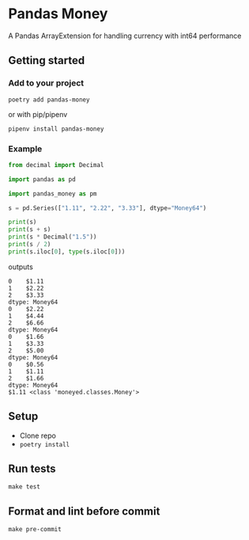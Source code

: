 # Pandas Money
A Pandas ArrayExtension for handling currency with int64 performance

## Getting started

### Add to your project
```
poetry add pandas-money
```
or with pip/pipenv
```
pipenv install pandas-money
```

### Example
```py
from decimal import Decimal

import pandas as pd

import pandas_money as pm

s = pd.Series(["1.11", "2.22", "3.33"], dtype="Money64")

print(s)
print(s + s)
print(s * Decimal("1.5"))
print(s / 2)
print(s.iloc[0], type(s.iloc[0]))
```
outputs
```
0    $1.11
1    $2.22
2    $3.33
dtype: Money64
0    $2.22
1    $4.44
2    $6.66
dtype: Money64
0    $1.66
1    $3.33
2    $5.00
dtype: Money64
0    $0.56
1    $1.11
2    $1.66
dtype: Money64
$1.11 <class 'moneyed.classes.Money'>
```

## Setup
- Clone repo
- `poetry install`

## Run tests

```shell
make test
```

## Format and lint before commit

```shell
make pre-commit
```
